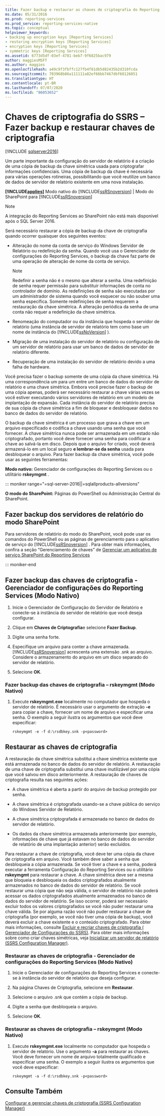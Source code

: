 ```yaml
---
title: Fazer backup e restaurar as chaves de criptografia do Reporting Services | Microsoft Docs
ms.date: 05/31/2016
ms.prod: reporting-services
ms.prod_service: reporting-services-native
ms.topic: conceptual
helpviewer_keywords:
- backing up encryption keys [Reporting Services]
- restoring encryption keys [Reporting Services]
- encryption keys [Reporting Services]
- symmetric keys [Reporting Services]
ms.assetid: 6773d5df-03ef-4781-beb7-9f6825bac979
author: maggiesMSFT
ms.author: maggies
ms.openlocfilehash: a49c9f3fbffc127fb4f81db5d82435b2d310fcda
ms.sourcegitcommit: 703968b86a111111a82ef66bb7467dbf68126051
ms.translationtype: HT
ms.contentlocale: pt-BR
ms.lasthandoff: 07/07/2020
ms.locfileid: "86053652"
---
```

# <a name="ssrs-encryption-keys---back-up-and-restore-encryption-keys"></a>Chaves de criptografia do SSRS – Fazer backup e restaurar chaves de criptografia
[!INCLUDE [sqlserver2016](../../includes/applies-to-version/sqlserver2016.md)]

  Um parte importante da configuração do servidor de relatório é a criação de uma cópia de backup da chave simétrica usada para criptografar informações confidenciais. Uma cópia de backup da chave é necessária para várias operações rotineiras, possibilitando que você reutilize um banco de dados de servidor de relatório existente em uma nova instalação.  
  
 **[!INCLUDE[applies](../../includes/applies-md.md)]** Modo nativo do [!INCLUDE[ssRSnoversion](../../includes/ssrsnoversion-md.md)] | Modo do SharePoint para [!INCLUDE[ssRSnoversion](../../includes/ssrsnoversion-md.md)]  

> [!NOTE]
> A integração do Reporting Services ao SharePoint não está mais disponível após o SQL Server 2016.
  
 Será necessário restaurar a cópia de backup da chave de criptografia quando ocorrer quaisquer dos seguintes eventos:  
  
-   Alteração do nome da conta de serviço do Windows Servidor de Relatório ou redefinição da senha. Quando você usa o Gerenciador de configurações do Reporting Services, o backup da chave faz parte de uma operação de alteração de nome da conta de serviço.  
  
    > [!NOTE]
    > Redefinir a senha não é o mesmo que alterar a senha. Uma redefinição de senha requer permissão para substituir informações de conta no controlador de domínio. As redefinições de senha são executadas por um administrador de sistema quando você esquecer ou não souber uma senha específica. Somente redefinições de senha requerem a restauração da chave simétrica. A alteração periódica da senha de uma conta não requer a redefinição da chave simétrica.  
  
-   Renomeação do computador ou da instância que hospeda o servidor de relatório (uma instância de servidor de relatório tem como base um nome de instância do [!INCLUDE[ssNoVersion](../../includes/ssnoversion-md.md)] ).  
  
-   Migração de uma instalação do servidor de relatório ou configuração de um servidor de relatório para usar um banco de dados de servidor de relatório diferente.  
  
-   Recuperação de uma instalação do servidor de relatório devido a uma falha de hardware.  
  
 Você precisa fazer o backup somente de uma cópia da chave simétrica. Há uma correspondência um para um entre um banco de dados do servidor de relatório e uma chave simétrica. Embora você precise fazer o backup de uma cópia apenas, poderá ser necessário restaurar a chave várias vezes se você estiver executando vários servidores de relatório em um modelo de implantação de expansão. Cada instância do servidor de relatório precisa de sua cópia da chave simétrica a fim de bloquear e desbloquear dados no banco de dados do servidor de relatório.

 O backup da chave simétrica é um processo que grava a chave em um arquivo especificado e codifica a chave usando uma senha que você fornecer. A chave simétrica nunca pode ser armazenada em um estado não criptografado, portanto você deve fornecer uma senha para codificar a chave ao salvá-la em disco. Depois que o arquivo for criado, você deverá armazená-lo em um local seguro **e lembrar-se da senha** usada para desbloquear o arquivo. Para fazer backup da chave simétrica, você pode usar as seguintes ferramentas:  
  
 **Modo nativo:** Gerenciador de configurações do Reporting Services ou o utilitário **rskeymgmt** .  

::: moniker range="=sql-server-2016||=sqlallproducts-allversions"
  
 **O modo do SharePoint:** Páginas do PowerShell ou Administração Central do SharePoint.  
  
##  <a name="backup-sharepoint-mode-report-servers"></a><a name="bkmk_backup_sharepoint"></a> Fazer backup dos servidores de relatório do modo SharePoint  
 Para servidores de relatório do modo do SharePoint, você pode usar os comandos do PowerShell ou as páginas de gerenciamento para o aplicativo de serviço do [!INCLUDE[ssRSnoversion](../../includes/ssrsnoversion-md.md)] . Para obter mais informações, confira a seção “Gerenciamento de chaves” de [Gerenciar um aplicativo de serviço SharePoint do Reporting Services](../../reporting-services/report-server-sharepoint/manage-a-reporting-services-sharepoint-service-application.md)  

::: moniker-end
  
##  <a name="back-up-encryption-keys--reporting-services-configuration-manager-native-mode"></a><a name="bkmk_backup_configuration_manager"></a> Fazer backup das chaves de criptografia - Gerenciador de configurações do Reporting Services (Modo Nativo)  
  
1.  Inicie o Gerenciador de Configuração do Servidor de Relatório e conecte-se à instância do servidor de relatório que você deseja configurar.  
  
2.  Clique em **Chaves de Criptografia**e selecione **Fazer Backup**.  
  
3.  Digite uma senha forte.  
  
4.  Especifique um arquivo para conter a chave armazenada. [!INCLUDE[ssRSnoversion](../../includes/ssrsnoversion-md.md)] acrescenta uma extensão .snk ao arquivo. Considere o armazenamento do arquivo em um disco separado do servidor de relatório.  
  
5.  Selecione **OK**.  
  
###  <a name="back-up-encryption-keys--rskeymgmt-native-mode"></a><a name="bkmk_backup_rskeymgmt"></a> Fazer backup das chaves de criptografia – rskeymgmt (Modo Nativo)  
  
1.  Execute **rskeymgmt.exe** localmente no computador que hospeda o servidor de relatório. É necessário usar o argumento de extração **-e** para copiar a chave, fornecer um nome de arquivo e especificar uma senha. O exemplo a seguir ilustra os argumentos que você deve especificar:  
  
    ```  
    rskeymgmt -e -f d:\rsdbkey.snk -p<password>  
    ```  
  
## <a name="restore-encryption-keys"></a>Restaurar as chaves de criptografia  
 A restauração da chave simétrica substitui a chave simétrica existente que está armazenada no banco de dados do servidor de relatório. A restauração de uma chave de criptografia substitui uma chave inutilizável por uma cópia que você salvou em disco anteriormente. A restauração de chaves de criptografia resulta nas seguintes ações:  
  
-   A chave simétrica é aberta a partir do arquivo de backup protegido por senha.  
  
-   A chave simétrica é criptografada usando-se a chave pública do serviço do Windows Servidor de Relatório.  
  
-   A chave simétrica criptografada é armazenada no banco de dados do servidor de relatório.  
  
-   Os dados da chave simétrica armazenada anteriormente (por exemplo, informações de chave que já estavam no banco de dados do servidor de relatório de uma implantação anterior) serão excluídos.  
  
 Para restaurar a chave de criptografia, você deve ter uma cópia da chave de criptografia em arquivo. Você também deve saber a senha que desbloqueia a cópia armazenada. Se você tiver a chave e a senha, poderá executar a ferramenta Configuração do Reporting Services ou o utilitário **rskeymgmt** para restaurar a chave. A chave simétrica deve ser a mesma que bloqueia e desbloqueia os dados criptografados atualmente armazenados no banco de dados do servidor de relatório. Se você restaurar uma cópia que não seja válida, o servidor de relatório não poderá acessar os dados criptografados atualmente armazenados no banco de dados do servidor de relatório. Se isso ocorrer, poderá ser necessário excluir todos os valores criptografados se você não puder restaurar uma chave válida. Se por alguma razão você não puder restaurar a chave de criptografia (por exemplo, se você não tiver uma cópia de backup), você deverá excluir a chave existente e o conteúdo criptografado. Para obter mais informações, consulte [Excluir e recriar chaves de criptografia &#40; 	Gerenciador de Configurações do SSRS&#41;](../../reporting-services/install-windows/ssrs-encryption-keys-delete-and-re-create-encryption-keys.md). Para obter mais informações sobre como criar chaves simétricas, veja [Inicializar um servidor de relatório &#40;SSRS Configuration Manager&#41;](../../reporting-services/install-windows/ssrs-encryption-keys-initialize-a-report-server.md).  
  
###  <a name="restore-encryption-keys--reporting-services-configuration-manager-native-mode"></a><a name="bkmk_restore_configuration_manager"></a> Restaurar as chaves de criptografia - Gerenciador de configurações do Reporting Services (Modo Nativo)  
  
1.  Inicie o Gerenciador de configurações do Reporting Services e conecte-se à instância do servidor de relatório que deseja configurar.  
  
2.  Na página Chaves de Criptografia, selecione em **Restaurar**.  
  
3.  Selecione o arquivo .snk que contém a cópia de backup.  
  
4.  Digite a senha que desbloqueia o arquivo.  
  
5.  Selecione **OK**. 
  
###  <a name="restore-encryption-keys---rskeymgmt-native-mode"></a><a name="bkmk_restore_rskeymgmt"></a> Restaurar as chaves de criptografia – rskeymgmt (Modo Nativo)  
  
1.  Execute **rskeymgmt.exe** localmente no computador que hospeda o servidor de relatório. Use o argumento **-a** para restaurar as chaves. Você deve fornecer um nome de arquivo totalmente qualificado e especificar uma senha. O exemplo a seguir ilustra os argumentos que você deve especificar:  
  
    ```  
    rskeymgmt -a -f d:\rsdbkey.snk -p<password>  
    ```  
  
## <a name="see-also"></a>Consulte Também  
 [Configurar e gerenciar chaves de criptografia &#40;SSRS Configuration Manager&#41;](../../reporting-services/install-windows/ssrs-encryption-keys-manage-encryption-keys.md)  
  
  

